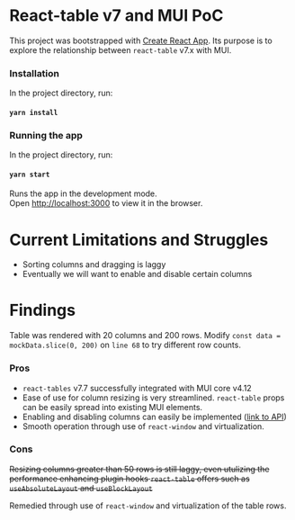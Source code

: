 # React-table v7 and MUI PoC

This project was bootstrapped with [Create React App](https://github.com/facebook/create-react-app). Its purpose is to explore the relationship between `react-table` v7.x with MUI. 

### Installation

In the project directory, run:

#### `yarn install`

### Running the app

In the project directory, run:

#### `yarn start`

Runs the app in the development mode.\
Open [http://localhost:3000](http://localhost:3000) to view it in the browser.

# Current Limitations and Struggles
- Sorting columns and dragging is laggy
- Eventually we will want to enable and disable certain columns


# Findings

Table was rendered with 20 columns and 200 rows. Modify `const data = mockData.slice(0, 200)` on `line 68` to try different row counts. 

### Pros

- `react-tables` v7.7 successfully integrated with MUI core v4.12
- Ease of use for column resizing is very streamlined. `react-table` props can be easily spread into existing MUI elements. 
- Enabling and disabling columns can easily be implemented ([link to API](https://react-table.tanstack.com/docs/examples/column-hiding))
- Smooth operation through use of `react-window` and virtualization.

### Cons
~~Resizing columns greater than 50 rows is still laggy, even utulizing the performance enhancing plugin hooks `react-table` offers such as `useAbsoluteLayout` and `useBlockLayout`~~

Remedied through use of `react-window` and virtualization of the table rows. 

